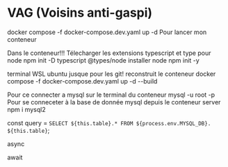 # VAG (Voisins anti-gaspi)

docker compose -f docker-compose.dev.yaml up -d
Pour lancer mon conteneur

Dans le conteneur!!!
Télecharger les extensions typescript et type pour node
 npm init -D typescript @types/node
installer node
 npm init -y

 terminal WSL ubuntu jusque pour les git!
reconstruit le conteneur
  docker compose -f docker-compose.dev.yaml up -d --build

Pour ce connecter a mysql sur le terminal du conteneur
  mysql -u root -p
Pour se conneceter à la base de donnée mysql depuis le conteneur server
  npm i mysql2

  <!-- requête SQL dand le repository -->
const query = ` SELECT ${this.table}.* FROM ${process.env.MYSQL_DB}. ${this.table} `;
<!-- retourne une promesse -->
async
<!-- temps d'attente -->
await
<!-- methode try/catch -->
<!-- essaye la requête et sinon type erreur -->